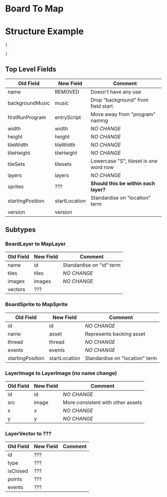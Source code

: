 # Board To Map

# Structure Example
```json
{

}
```

## Top Level Fields
| Old Field        | New Field     | Comment                                    |
|------------------|---------------|--------------------------------------------|
| name             | REMOVED       | Doesn't have any use                       |
| backgroundMusic  | music         | Drop "background" from field start         |
| firstRunProgram  | entryScript   | Move away from "program" naming            |
| width            | width         | _NO CHANGE_                                |
| height           | height        | _NO CHANGE_                                |
| tileWidth        | tileWidth     | _NO CHANGE_                                |
| tileHeight       | tileHeight    | _NO CHANGE_                                |
| tileSets         | tilesets      | Lowercase "S", tileset is one word now     |
| layers           | layers        | _NO CHANGE_                                |
| sprites          | ???           | **Should this be within each layer?**      |
| startingPosition | startLocation | Standardise on "location" term             |
| version          | version       |                                            |

## Subtypes

### BoardLayer to MapLayer
| Old Field        | New Field   | Comment                                      |
|------------------|-------------|----------------------------------------------|
| name             | id          | Standardise on "id" term                     |
| tiles            | tiles       | _NO CHANGE_                                  |
| images           | images      | _NO CHANGE_                                  |
| vectors          | ???         |                                              |

### BoardSprite to MapSprite
| Old Field        | New Field     | Comment                                    |
|------------------|---------------|--------------------------------------------|
| id               | id            | _NO CHANGE_                                |
| name             | asset         | Represents backing asset                   |
| thread           | thread        | _NO CHANGE_                                |
| events           | events        | _NO CHANGE_                                |
| startingPosition | startLocation | Standardise on "location" term             |

### LayerImage to LayerImage (no name change)
| Old Field        | New Field   | Comment                                      |
|------------------|-------------|----------------------------------------------|
| id               | id          | _NO CHANGE_                                  |
| src              | image       | More consistent with other assets            |
| x                | x           | _NO CHANGE_                                  |
| y                | y           | _NO CHANGE_                                  |

### LayerVector to ???
| Old Field        | New Field   | Comment                                      |
|------------------|-------------|----------------------------------------------|
| id               | ???         |                                              |
| type             | ???         |                                              |
| isClosed         | ???         |                                              |
| points           | ???         |                                              |
| events           | ???         |                                              |
